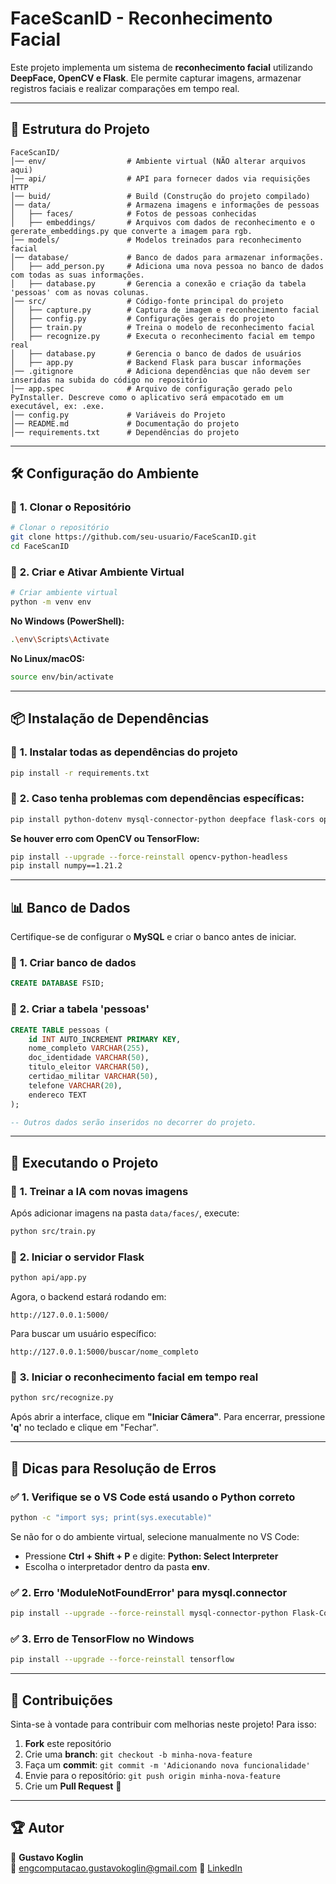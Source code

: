 # FaceScanID - Reconhecimento Facial

Este projeto implementa um sistema de **reconhecimento facial** utilizando **DeepFace, OpenCV e Flask**. Ele permite capturar imagens, armazenar registros faciais e realizar comparações em tempo real.

---

## 📁 Estrutura do Projeto

```
FaceScanID/
│── env/                  # Ambiente virtual (NÃO alterar arquivos aqui)
│── api/                  # API para fornecer dados via requisições HTTP
│── buid/                 # Build (Construção do projeto compilado)
│── data/                 # Armazena imagens e informações de pessoas
│   ├── faces/            # Fotos de pessoas conhecidas
│   ├── embeddings/       # Arquivos com dados de reconhecimento e o gererate_embeddings.py que converte a imagem para rgb.
│── models/               # Modelos treinados para reconhecimento facial
│── database/             # Banco de dados para armazenar informações.
│   ├── add_person.py     # Adiciona uma nova pessoa no banco de dados com todas as suas informações.
│   ├── database.py       # Gerencia a conexão e criação da tabela 'pessoas' com as novas colunas.
│── src/                  # Código-fonte principal do projeto
│   ├── capture.py        # Captura de imagem e reconhecimento facial
│   ├── config.py         # Configurações gerais do projeto
│   ├── train.py          # Treina o modelo de reconhecimento facial
│   ├── recognize.py      # Executa o reconhecimento facial em tempo real
│   ├── database.py       # Gerencia o banco de dados de usuários
│   ├── app.py            # Backend Flask para buscar informações
│── .gitignore            # Adiciona dependências que não devem ser inseridas na subida do código no repositório
│── app.spec              # Arquivo de configuração gerado pelo PyInstaller. Descreve como o aplicativo será empacotado em um executável, ex: .exe.
│── config.py             # Variáveis do Projeto
│── README.md             # Documentação do projeto
│── requirements.txt      # Dependências do projeto
```

---

## 🛠️ Configuração do Ambiente

### 📌 **1. Clonar o Repositório**
```sh
# Clonar o repositório
git clone https://github.com/seu-usuario/FaceScanID.git
cd FaceScanID
```

### 📌 **2. Criar e Ativar Ambiente Virtual**
```sh
# Criar ambiente virtual
python -m venv env
```

**No Windows (PowerShell):**
```sh
.\env\Scripts\Activate
```

**No Linux/macOS:**
```sh
source env/bin/activate
```

---

## 📦 Instalação de Dependências

### 📌 **1. Instalar todas as dependências do projeto**
```sh
pip install -r requirements.txt
```

### 📌 **2. Caso tenha problemas com dependências específicas:**
```sh
pip install python-dotenv mysql-connector-python deepface flask-cors opencv-python
```

**Se houver erro com OpenCV ou TensorFlow:**
```sh
pip install --upgrade --force-reinstall opencv-python-headless
pip install numpy==1.21.2
```

---

## 📊 **Banco de Dados**

Certifique-se de configurar o **MySQL** e criar o banco antes de iniciar.

### 📌 **1. Criar banco de dados**
```sql
CREATE DATABASE FSID;
```

### 📌 **2. Criar a tabela 'pessoas'**
```sql
CREATE TABLE pessoas (
    id INT AUTO_INCREMENT PRIMARY KEY,
    nome_completo VARCHAR(255),
    doc_identidade VARCHAR(50),
    titulo_eleitor VARCHAR(50),
    certidao_militar VARCHAR(50),
    telefone VARCHAR(20),
    endereco TEXT
);

-- Outros dados serão inseridos no decorrer do projeto.
```

---

## 🚀 **Executando o Projeto**

### 📌 **1. Treinar a IA com novas imagens**
Após adicionar imagens na pasta `data/faces/`, execute:
```sh
python src/train.py
```

### 📌 **2. Iniciar o servidor Flask**
```sh
python api/app.py
```
Agora, o backend estará rodando em:
```
http://127.0.0.1:5000/
```
Para buscar um usuário específico:
```
http://127.0.0.1:5000/buscar/nome_completo
```

### 📌 **3. Iniciar o reconhecimento facial em tempo real**
```sh
python src/recognize.py
```
Após abrir a interface, clique em **"Iniciar Câmera"**.
Para encerrar, pressione **'q'** no teclado e clique em "Fechar".

---

## 📝 **Dicas para Resolução de Erros**

### ✅ **1. Verifique se o VS Code está usando o Python correto**
```sh
python -c "import sys; print(sys.executable)"
```
Se não for o do ambiente virtual, selecione manualmente no VS Code:
- Pressione **Ctrl + Shift + P** e digite: **Python: Select Interpreter**
- Escolha o interpretador dentro da pasta **env**.

### ✅ **2. Erro 'ModuleNotFoundError' para mysql.connector**
```sh
pip install --upgrade --force-reinstall mysql-connector-python Flask-Cors
```

### ✅ **3. Erro de TensorFlow no Windows**
```sh
pip install --upgrade --force-reinstall tensorflow
```

---

## 🤝 **Contribuições**

Sinta-se à vontade para contribuir com melhorias neste projeto! Para isso:
1. **Fork** este repositório
2. Crie uma **branch**: `git checkout -b minha-nova-feature`
3. Faça um **commit**: `git commit -m 'Adicionando nova funcionalidade'`
4. Envie para o repositório: `git push origin minha-nova-feature`
5. Crie um **Pull Request** 🚀

---

## 🏆 **Autor**
👤 **Gustavo Koglin**  
📧 [engcomputacao.gustavokoglin@gmail.com](mailto:engcomputacao.gustavokoglin@gmail.com)
🔗 [LinkedIn](https://www.linkedin.com/in/gustavokoglin/)

